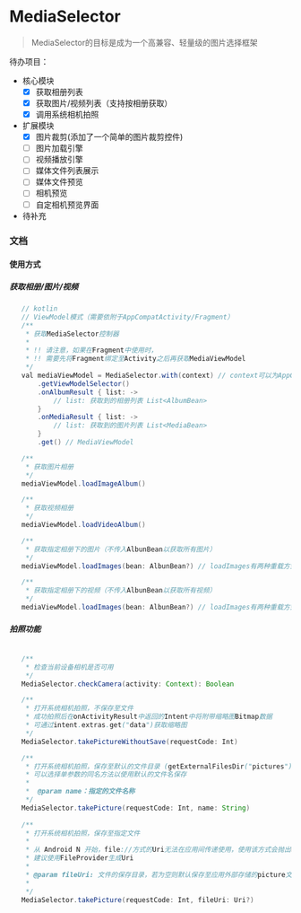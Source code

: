 # MediaSelector
>MediaSelector的目标是成为一个高兼容、轻量级的图片选择框架  

待办项目：

- 核心模块
    - [x] 获取相册列表
    - [x] 获取图片/视频列表（支持按相册获取）
    - [x] 调用系统相机拍照
- 扩展模块
    - [x] 图片裁剪(添加了一个简单的图片裁剪控件)
    - [ ] 图片加载引擎
    - [ ] 视频播放引擎
    - [ ] 媒体文件列表展示
    - [ ] 媒体文件预览
    - [ ] 相机预览
    - [ ] 自定相机预览界面
- 待补充

 ### 文档
 #### 使用方式
 ##### 获取相册/图片/视频
 ``` java
    // kotlin
    // ViewModel模式（需要依附于AppCompatActivity/Fragment）
    /**
     * 获取MediaSelector控制器
     *
     * !! 请注意，如果在Fragment中使用时，
     * !! 需要先将Fragment绑定至Activity之后再获取MediaViewModel
     */
    val mediaViewModel = MediaSelector.with(context) // context可以为AppCompatActivity/Fragment的子类
        .getViewModelSelector()
        .onAlbumResult { list: -> 
            // list: 获取到的相册列表 List<AlbumBean>
        }
        .onMediaResult { list: -> 
            // list: 获取到的图片列表 List<MediaBean>
        }
        .get() // MediaViewModel

    /**
     * 获取图片相册
     */
    mediaViewModel.loadImageAlbum()

    /**
     * 获取视频相册
     */
    mediaViewModel.loadVideoAlbum()

    /**
     * 获取指定相册下的图片（不传入AlbunBean以获取所有图片）
     */
    mediaViewModel.loadImages(bean: AlbunBean?) // loadImages有两种重载方式：loadImages() / loadImages(album： AlbunBean?)

    /**
     * 获取指定相册下的视频（不传入AlbunBean以获取所有视频）
     */
    mediaViewModel.loadImages(bean: AlbunBean?) // loadImages有两种重载方式：loadImages() / loadImages(album： AlbunBean?)
 ```
 ##### 拍照功能
 ```java

    /**
     * 检查当前设备相机是否可用
     */
    MediaSelector.checkCamera(activity: Context): Boolean

    /**
     * 打开系统相机拍照，不保存至文件
     * 成功拍照后在onActivityResult中返回的Intent中将附带缩略图Bitmap数据
     * 可通过intent.extras.get("data")获取缩略图
     */
    MediaSelector.takePictureWithoutSave(requestCode: Int)

    /**
     * 打开系统相机拍照，保存至默认的文件目录 (getExternalFilesDir("pictures"))
     * 可以选择单参数的同名方法以使用默认的文件名保存
     * 
     *  @param name：指定的文件名称
     */
    MediaSelector.takePicture(requestCode: Int, name: String)
    
    /**
     * 打开系统相机拍照，保存至指定文件
     *
     * 从 Android N 开始，file://方式的Uri无法在应用间传递使用，使用该方式会抛出FileUriExposedException异常
     * 建议使用FileProvider生成Uri
     *
     * @param fileUri: 文件的保存目录，若为空则默认保存至应用外部存储的picture文件夹下
     *
     */
    MediaSelector.takePicture(requestCode: Int, fileUri: Uri?)
 ```